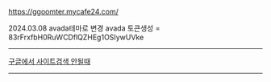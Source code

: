https://ggoomter.mycafe24.com/

2024.03.08 
	avada테마로 변경
	avada 토큰생성 = 83rFrxfbH0RuWCDflQZHEg1OSIywUVke



---

[구글에서 사이트검색 안될때](https://be-rich-infp.tistory.com/entry/%ED%8B%B0%EC%8A%A4%ED%86%A0%EB%A6%AC-%EA%B5%AC%EA%B8%80%EC%97%90%EC%84%9C-%EA%B2%80%EC%83%89-%EC%95%88%EB%90%A0-%EB%95%8C-%ED%95%B4%EA%B2%B0-%EB%B0%A9%EB%B2%95-%EC%84%9C%EC%B9%98%EC%BD%98%EC%86%94-%EC%83%89%EC%9D%B8%EC%9D%B4-%EC%83%9D%EC%84%B1%EB%90%98%EC%A7%80-%EC%95%8A%EC%9D%80-%ED%8E%98%EC%9D%B4%EC%A7%80)

---
